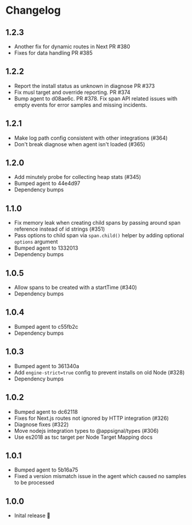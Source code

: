 # Changelog

## 1.2.3
- Another fix for dynamic routes in Next PR #380
- Fixes for data handling PR #385 

## 1.2.2
- Report the install status as unknown in diagnose PR #373
- Fix musl target and override reporting. PR #374
- Bump agent to d08ae6c. PR #378. Fix span API related issues with empty events
  for error samples and missing incidents.

## 1.2.1
- Make log path config consistent with other integrations (#364)
- Don't break diagnose when agent isn't loaded (#365)

## 1.2.0
- Add minutely probe for collecting heap stats (#345)
- Bumped agent to 44e4d97
- Dependency bumps

## 1.1.0
- Fix memory leak when creating child spans by passing around span reference instead of id strings (#351)
- Pass options to child span via `span.child()` helper by adding optional `options` argument
- Bumped agent to 1332013
- Dependency bumps

## 1.0.5
- Allow spans to be created with a startTime (#340)
- Dependency bumps

## 1.0.4
- Bumped agent to c55fb2c
- Dependency bumps

## 1.0.3
- Bumped agent to 361340a
- Add `engine-strict=true` config to prevent installs on old Node (#328)
- Dependency bumps

## 1.0.2
- Bumped agent to dc62118
- Fixes for Next.js routes not ignored by HTTP integration (#326)
- Diagnose fixes (#322)
- Move nodejs integration types to @appsignal/types (#306)
- Use es2018 as tsc target per Node Target Mapping docs

## 1.0.1
- Bumped agent to 5b16a75
- Fixed a version mismatch issue in the agent which caused no samples to be processed

## 1.0.0
- Inital release 🎉
